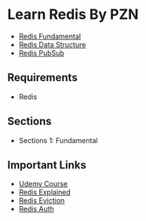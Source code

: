 # Learn Redis By PZN

- [Redis Fundamental](/01-fundamental.md)
- [Redis Data Structure](/02-data_structures.md)
- [Redis PubSub](/03-pubsub.md)

## Requirements

- Redis

## Sections

- Sections 1: Fundamental

## Important Links

- [Udemy Course](https://www.udemy.com/course/belajar-redis/learn/lecture/40134134)
- [Redis Explained](https://architecturenotes.co/redis/)
- [Redis Eviction](https://redis.io/docs/latest/develop/reference/eviction/)
- [Redis Auth](https://redis.io/docs/latest/commands/auth/)
